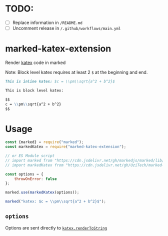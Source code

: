 # TODO:

- [ ] Replace information in `/README.md`
- [ ] Uncomment release in `/.github/workflows/main.yml`

<!-- Delete this line and above -->

# marked-katex-extension

Render [katex](https://katex.org/) code in marked

Note: Block level katex requires at least 2 `$` at the beginning and end.

```markdown
This is inline katex: $c = \\pm\\sqrt{a^2 + b^2}$

This is block level katex:

$$
c = \\pm\\sqrt{a^2 + b^2}
$$
```

# Usage

```js
const {marked} = require("marked");
const markedKatex = require("marked-katex-extension");

// or ES Module script
// import marked from "https://cdn.jsdelivr.net/gh/markedjs/marked/lib/marked.esm.js";
// import markedKatex from "https://cdn.jsdelivr.net/gh/UziTech/marked-katex-extension/lib/index.mjs";

const options = {
	throwOnError: false
};

marked.use(markedKatex(options));

marked("katex: $c = \\pm\\sqrt{a^2 + b^2}$");
```



## `options`

Options are sent directly to [`katex.renderToString`](https://katex.org/docs/api.html#server-side-rendering-or-rendering-to-a-string)
